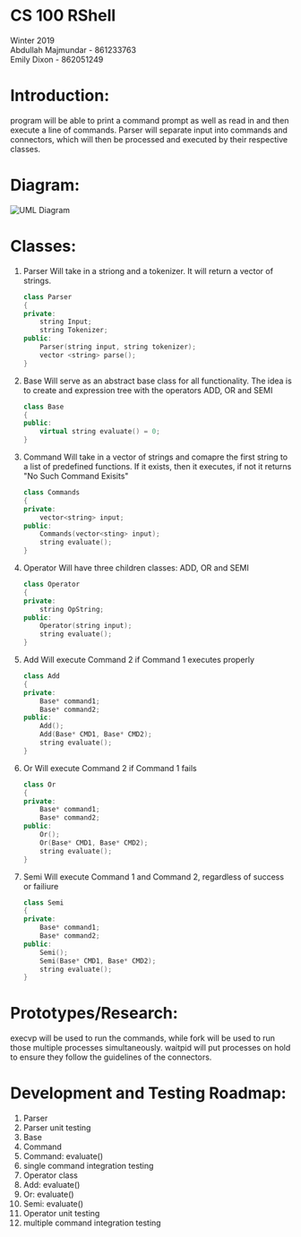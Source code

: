 # CS 100 RShell
Winter 2019  
Abdullah Majmundar - 861233763  
Emily Dixon - 862051249

# Introduction:

program will be able to print a command prompt as well as read in and then execute a line of commands. Parser will separate input into commands and connectors, which will then be processed and executed by their respective classes.


# Diagram:

![UML Diagram](https://github.com/cs100/spring-2019-assignment-cs100-abdullah-emily/blob/master/IMAGES/UML%20Diagram.png)

# Classes:

1. Parser
	Will take in a striong and a tokenizer. It will return a vector of strings.
	``` C++
	class Parser
	{
	private:
		string Input;
		string Tokenizer;
	public:
		Parser(string input, string tokenizer);
		vector <string> parse();
	}
	```
2. Base
	Will serve as an abstract base class for all functionality. The idea is to create and expression tree with the operators ADD, OR and SEMI
	``` C++
	class Base
	{
	public:
		virtual string evaluate() = 0;
	}
	```
3. Command
	Will take in a vector of strings and comapre the first string to a list of predefined functions. If it exists, then it executes, if not it returns "No Such Command Exisits"
	``` C++
	class Commands
	{
	private:
		vector<string> input;
	public:
		Commands(vector<sting> input);
		string evaluate();
	}
	```
4. Operator
	Will have three children classes: ADD, OR and SEMI
	``` C++
	class Operator
	{
	private:
		string OpString;
	public:
		Operator(string input);
		string evaluate();
	}
	```
5. Add
	Will execute Command 2 if Command 1 executes properly
	``` C++
	class Add
	{
	private:
		Base* command1;
		Base* command2;
	public:
		Add();
		Add(Base* CMD1, Base* CMD2);
		string evaluate();
	}
	```
6. Or
	Will execute Command 2 if Command 1 fails
	``` C++
	class Or
	{
	private:
		Base* command1;
		Base* command2;
	public:
		Or();
		Or(Base* CMD1, Base* CMD2);
		string evaluate();
	}
	```
7. Semi
	Will execute Command 1 and Command 2, regardless of success or failiure
	``` C++
	class Semi
	{
	private:
		Base* command1;
		Base* command2;
	public:
		Semi();
		Semi(Base* CMD1, Base* CMD2);
		string evaluate();
	}
	```


# Prototypes/Research:

execvp will be used to run the commands, while fork will be used to run those multiple processes simultaneously. waitpid will put processes on hold to ensure they follow the guidelines of the connectors.

# Development and Testing Roadmap:

1. Parser
2. Parser unit testing
3. Base
4. Command
5. Command: evaluate()
6. single command integration testing
7. Operator class
8. Add: evaluate()
9. Or: evaluate()
10. Semi: evaluate()
11. Operator unit testing
12. multiple command integration testing

